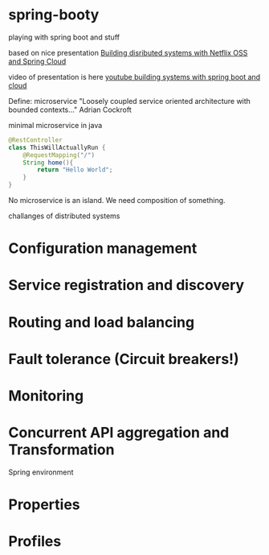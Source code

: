 # spring-booty
playing with spring boot and stuff

based on nice presentation [Building disributed systems with Netflix OSS and Spring Cloud](http://www.meetup.com/Data-Engineers-Guild/events/219264521/)

video of presentation is here [youtube building systems with spring boot and cloud](https://www.youtube.com/watch?v=hV5TTSiFhRs&list=PL62pIycqXx-QKMyHqLem4Nh00Wnd2emwr)

Define: microservice
"Loosely coupled service oriented architecture with bounded contexts..."
Adrian Cockroft

minimal microservice in java

```java
@RestController
class ThisWillActuallyRun {
	@RequestMapping("/")
	String home(){
		return "Hello World";
	}
}
```


No microservice is an island.
We need composition of something.

challanges of distributed systems
# Configuration management
# Service registration and discovery
# Routing and load balancing
# Fault tolerance (Circuit breakers!)
# Monitoring
# Concurrent API aggregation and Transformation


Spring environment
# Properties
# Profiles

